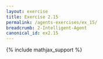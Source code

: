 ```yaml
---
layout: exercise
title: Exercise 2.15
permalink: /agents-exercises/ex_15/
breadcrumb: 2-Intelligent-Agent
canonical_id: ex2.15
---
```


{% include mathjax_support %}
